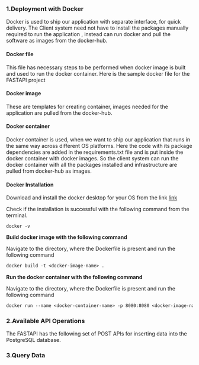 ### 1.Deployment with Docker

Docker is used to ship our application with separate interface, for quick delivery. The Client system need not have to install the packages manually required to run the application , instead can run docker and pull the software as images from the docker-hub.

#### Docker file

This file has necessary steps to be performed when docker image is built and used to run the docker container. Here is the sample docker file for the FASTAPI project 

#### Docker image

These are templates for creating container,  images needed for the application are pulled from the docker-hub.

#### Docker container

Docker container is used, when we want to ship our application that runs in the same way across different OS platforms. Here the code with its package dependencies are added in the requirements.txt file and is put inside the docker container with docker images. So the client system can run the docker container with all the packages installed and infrastructure are pulled from docker-hub as images.

#### Docker Installation

Download and install the docker desktop for your OS from the link [link](https://www.docker.com/products/docker-desktop)

Check if the installation is successful with the following command from the terminal.

```docker -v```

**Build docker image with the following command**

Navigate to the directory, where the Dockerfile is present and run the following command

```dockerfile
docker build -t <docker-image-name> .
```

**Run the docker container with the following command**

Navigate to the directory, where the Dockerfile is present and run the following command

```dockerfile
docker run --name <docker-container-name> -p 8080:8080 <docker-image-name>
```

#### 

### 2.Available API Operations

The FASTAPI has the following set of POST APIs for inserting data into the PostgreSQL database.



### 3.Query Data

